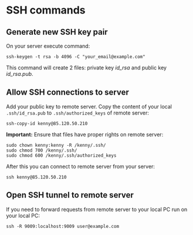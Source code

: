 # SSH commands

## Generate new SSH key pair

On your server execute command:

```
ssh-keygen -t rsa -b 4096 -C "your_email@example.com"
```

This command will create 2 files: private key *id_rsa* and public key *id_rsa.pub*.

## Allow SSH connections to server

Add your public key to remote server. 
Copy the content of your local `.ssh/id_rsa.pub` to `.ssh/authorized_keys` of remote server:

```
ssh-copy-id kenny@85.120.50.210
```

**Important:** Ensure that files have proper rights on remote server:

```
sudo chown kenny:kenny -R /kenny/.ssh/
sudo chmod 700 /kenny/.ssh/
sudo chmod 600 /kenny/.ssh/authorized_keys
```

After this you can connect to remote server from your server:

```
ssh kenny@85.120.50.210
```

## Open SSH tunnel to remote server

If you need to forward requests from remote server to your local PC run on your local PC:

```
ssh -R 9009:localhost:9009 user@example.com
```
